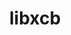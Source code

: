 ---
title: "libxcb"
layout: cache
categories: [package, develop-2024-02-11]
meta: {"versions": ["1.16"], "compilers": ["gcc@=11.1.0", "gcc@=11.4.0", "gcc@=7.3.1", "gcc@=9.4.0"], "oss": ["amzn2", "ubuntu20.04", "ubuntu22.04"], "platforms": ["linux"], "targets": ["aarch64", "neoverse_n1", "neoverse_v1", "neoverse_v2", "ppc64le", "x86_64_v3"], "stacks": ["aws-isc", "aws-isc-aarch64", "data-vis-sdk", "e4s", "e4s-neoverse-v2", "e4s-neoverse_v1", "e4s-power", "e4s-rocm-external", "ml-linux-x86_64-rocm", "root"], "num_specs": 11, "num_specs_by_stack": {"root": 11, "aws-isc-aarch64": 2, "aws-isc": 1, "e4s-neoverse_v1": 1, "e4s-power": 1, "data-vis-sdk": 2, "e4s-rocm-external": 1, "e4s": 2, "e4s-neoverse-v2": 1, "ml-linux-x86_64-rocm": 1}}
spec_details: [{"hash": "wmrodfri6g3eeyvdlzkaz3kef2he32sh", "compiler": "gcc@=7.3.1", "versions": ["1.16"], "os": "amzn2", "platform": "linux", "target": "aarch64", "variants": ["build_system=autotools"], "stacks": ["root", "aws-isc-aarch64"], "size": "-", "tarball": "https://binaries.spack.io/develop-2024-02-11/build_cache/linux-amzn2-aarch64/gcc-7.3.1/libxcb-1.16/linux-amzn2-aarch64-gcc-7.3.1-libxcb-1.16-wmrodfri6g3eeyvdlzkaz3kef2he32sh.spack"}, {"hash": "vfubby6ukywmvjz7uglzhfv2zk4gm2ot", "compiler": "gcc@=7.3.1", "versions": ["1.16"], "os": "amzn2", "platform": "linux", "target": "neoverse_n1", "variants": ["build_system=autotools"], "stacks": ["root", "aws-isc-aarch64"], "size": "-", "tarball": "https://binaries.spack.io/develop-2024-02-11/build_cache/linux-amzn2-neoverse_n1/gcc-7.3.1/libxcb-1.16/linux-amzn2-neoverse_n1-gcc-7.3.1-libxcb-1.16-vfubby6ukywmvjz7uglzhfv2zk4gm2ot.spack"}, {"hash": "slqfakafs5y4wuy54u7vjreybnwfmhwt", "compiler": "gcc@=7.3.1", "versions": ["1.16"], "os": "amzn2", "platform": "linux", "target": "x86_64_v3", "variants": ["build_system=autotools"], "stacks": ["root", "aws-isc"], "size": "-", "tarball": "https://binaries.spack.io/develop-2024-02-11/build_cache/linux-amzn2-x86_64_v3/gcc-7.3.1/libxcb-1.16/linux-amzn2-x86_64_v3-gcc-7.3.1-libxcb-1.16-slqfakafs5y4wuy54u7vjreybnwfmhwt.spack"}, {"hash": "w63wnmoyorv3d2gifjwhhswcwabfky5z", "compiler": "gcc@=11.4.0", "versions": ["1.16"], "os": "ubuntu20.04", "platform": "linux", "target": "neoverse_v1", "variants": ["build_system=autotools"], "stacks": ["e4s-neoverse_v1", "root"], "size": "-", "tarball": "https://binaries.spack.io/develop-2024-02-11/build_cache/linux-ubuntu20.04-neoverse_v1/gcc-11.4.0/libxcb-1.16/linux-ubuntu20.04-neoverse_v1-gcc-11.4.0-libxcb-1.16-w63wnmoyorv3d2gifjwhhswcwabfky5z.spack"}, {"hash": "zhslqbafwi2fl6slabyszgbidbnx3qf4", "compiler": "gcc@=9.4.0", "versions": ["1.16"], "os": "ubuntu20.04", "platform": "linux", "target": "ppc64le", "variants": ["build_system=autotools"], "stacks": ["root", "e4s-power"], "size": "-", "tarball": "https://binaries.spack.io/develop-2024-02-11/build_cache/linux-ubuntu20.04-ppc64le/gcc-9.4.0/libxcb-1.16/linux-ubuntu20.04-ppc64le-gcc-9.4.0-libxcb-1.16-zhslqbafwi2fl6slabyszgbidbnx3qf4.spack"}, {"hash": "dkunitgjxzuggmccw5gfb2m4ynpn4k37", "compiler": "gcc@=11.1.0", "versions": ["1.16"], "os": "ubuntu20.04", "platform": "linux", "target": "x86_64_v3", "variants": ["build_system=autotools"], "stacks": ["root", "data-vis-sdk"], "size": "-", "tarball": "https://binaries.spack.io/develop-2024-02-11/build_cache/linux-ubuntu20.04-x86_64_v3/gcc-11.1.0/libxcb-1.16/linux-ubuntu20.04-x86_64_v3-gcc-11.1.0-libxcb-1.16-dkunitgjxzuggmccw5gfb2m4ynpn4k37.spack"}, {"hash": "zvcu56e4yy5jjixxwwgjnrfql3sgj2ex", "compiler": "gcc@=11.1.0", "versions": ["1.16"], "os": "ubuntu20.04", "platform": "linux", "target": "x86_64_v3", "variants": ["build_system=autotools"], "stacks": ["root", "data-vis-sdk"], "size": "-", "tarball": "https://binaries.spack.io/develop-2024-02-11/build_cache/linux-ubuntu20.04-x86_64_v3/gcc-11.1.0/libxcb-1.16/linux-ubuntu20.04-x86_64_v3-gcc-11.1.0-libxcb-1.16-zvcu56e4yy5jjixxwwgjnrfql3sgj2ex.spack"}, {"hash": "kpmqd4amzp4g4srkw36kzualk7i6fk2d", "compiler": "gcc@=11.4.0", "versions": ["1.16"], "os": "ubuntu20.04", "platform": "linux", "target": "x86_64_v3", "variants": ["build_system=autotools"], "stacks": ["e4s-rocm-external", "root", "e4s"], "size": "-", "tarball": "https://binaries.spack.io/develop-2024-02-11/build_cache/linux-ubuntu20.04-x86_64_v3/gcc-11.4.0/libxcb-1.16/linux-ubuntu20.04-x86_64_v3-gcc-11.4.0-libxcb-1.16-kpmqd4amzp4g4srkw36kzualk7i6fk2d.spack"}, {"hash": "3x3q66u62nj63lj2o5vlsafqgyf3sheu", "compiler": "gcc@=11.4.0", "versions": ["1.16"], "os": "ubuntu20.04", "platform": "linux", "target": "x86_64_v3", "variants": ["build_system=autotools"], "stacks": ["e4s", "root"], "size": "-", "tarball": "https://binaries.spack.io/develop-2024-02-11/build_cache/linux-ubuntu20.04-x86_64_v3/gcc-11.4.0/libxcb-1.16/linux-ubuntu20.04-x86_64_v3-gcc-11.4.0-libxcb-1.16-3x3q66u62nj63lj2o5vlsafqgyf3sheu.spack"}, {"hash": "oesqbubwnjans2rfyxhdommvifqlv5hq", "compiler": "gcc@=11.4.0", "versions": ["1.16"], "os": "ubuntu22.04", "platform": "linux", "target": "neoverse_v2", "variants": ["build_system=autotools"], "stacks": ["e4s-neoverse-v2", "root"], "size": "-", "tarball": "https://binaries.spack.io/develop-2024-02-11/build_cache/linux-ubuntu22.04-neoverse_v2/gcc-11.4.0/libxcb-1.16/linux-ubuntu22.04-neoverse_v2-gcc-11.4.0-libxcb-1.16-oesqbubwnjans2rfyxhdommvifqlv5hq.spack"}, {"hash": "jssgav7zfsmyelny7c6ueo5memrobyiz", "compiler": "gcc@=11.4.0", "versions": ["1.16"], "os": "ubuntu22.04", "platform": "linux", "target": "x86_64_v3", "variants": ["build_system=autotools"], "stacks": ["ml-linux-x86_64-rocm", "root"], "size": "-", "tarball": "https://binaries.spack.io/develop-2024-02-11/build_cache/linux-ubuntu22.04-x86_64_v3/gcc-11.4.0/libxcb-1.16/linux-ubuntu22.04-x86_64_v3-gcc-11.4.0-libxcb-1.16-jssgav7zfsmyelny7c6ueo5memrobyiz.spack"}]
---